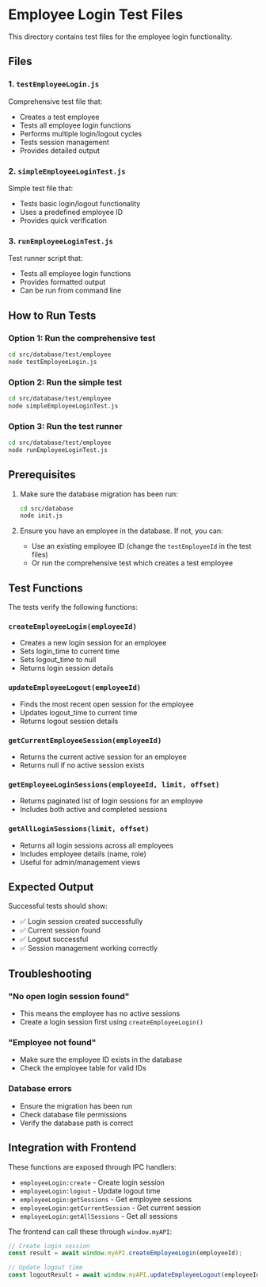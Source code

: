 # Employee Login Test Files

This directory contains test files for the employee login functionality.

## Files

### 1. `testEmployeeLogin.js`
Comprehensive test file that:
- Creates a test employee
- Tests all employee login functions
- Performs multiple login/logout cycles
- Tests session management
- Provides detailed output

### 2. `simpleEmployeeLoginTest.js`
Simple test file that:
- Tests basic login/logout functionality
- Uses a predefined employee ID
- Provides quick verification

### 3. `runEmployeeLoginTest.js`
Test runner script that:
- Tests all employee login functions
- Provides formatted output
- Can be run from command line

## How to Run Tests

### Option 1: Run the comprehensive test
```bash
cd src/database/test/employee
node testEmployeeLogin.js
```

### Option 2: Run the simple test
```bash
cd src/database/test/employee
node simpleEmployeeLoginTest.js
```

### Option 3: Run the test runner
```bash
cd src/database/test/employee
node runEmployeeLoginTest.js
```

## Prerequisites

1. Make sure the database migration has been run:
   ```bash
   cd src/database
   node init.js
   ```

2. Ensure you have an employee in the database. If not, you can:
   - Use an existing employee ID (change the `testEmployeeId` in the test files)
   - Or run the comprehensive test which creates a test employee

## Test Functions

The tests verify the following functions:

### `createEmployeeLogin(employeeId)`
- Creates a new login session for an employee
- Sets login_time to current time
- Sets logout_time to null
- Returns login session details

### `updateEmployeeLogout(employeeId)`
- Finds the most recent open session for the employee
- Updates logout_time to current time
- Returns logout session details

### `getCurrentEmployeeSession(employeeId)`
- Returns the current active session for an employee
- Returns null if no active session exists

### `getEmployeeLoginSessions(employeeId, limit, offset)`
- Returns paginated list of login sessions for an employee
- Includes both active and completed sessions

### `getAllLoginSessions(limit, offset)`
- Returns all login sessions across all employees
- Includes employee details (name, role)
- Useful for admin/management views

## Expected Output

Successful tests should show:
- ✅ Login session created successfully
- ✅ Current session found
- ✅ Logout successful
- ✅ Session management working correctly

## Troubleshooting

### "No open login session found"
- This means the employee has no active sessions
- Create a login session first using `createEmployeeLogin()`

### "Employee not found"
- Make sure the employee ID exists in the database
- Check the employee table for valid IDs

### Database errors
- Ensure the migration has been run
- Check database file permissions
- Verify the database path is correct

## Integration with Frontend

These functions are exposed through IPC handlers:
- `employeeLogin:create` - Create login session
- `employeeLogin:logout` - Update logout time
- `employeeLogin:getSessions` - Get employee sessions
- `employeeLogin:getCurrentSession` - Get current session
- `employeeLogin:getAllSessions` - Get all sessions

The frontend can call these through `window.myAPI`:
```javascript
// Create login session
const result = await window.myAPI.createEmployeeLogin(employeeId);

// Update logout time
const logoutResult = await window.myAPI.updateEmployeeLogout(employeeId);
``` 